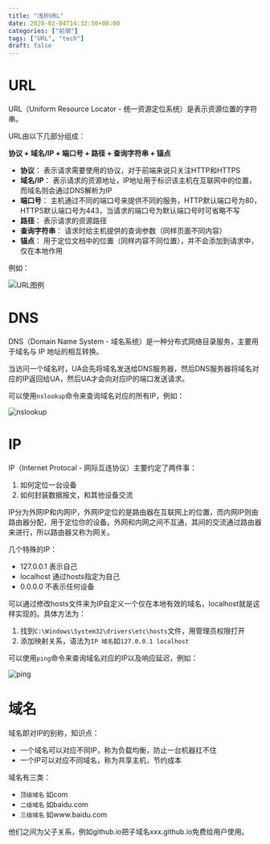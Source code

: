 ```yaml
---
title: "浅析URL"
date: 2020-02-04T14:32:50+08:00
categories: ["前端"]
tags: ["URL", "tech"]
draft: false
---
```


# URL

URL（Uniform Resource Locator - 统一资源定位系统）是表示资源位置的字符串。

URL由以下几部分组成：

**协议 + 域名/IP + 端口号 + 路径 + 查询字符串 + 锚点**

* **协议**： 表示请求需要使用的协议，对于前端来说只关注HTTP和HTTPS
* **域名/IP**： 表示请求的资源地址，IP地址用于标识该主机在互联网中的位置，而域名则会通过DNS解析为IP
* **端口号**： 主机通过不同的端口号来提供不同的服务，HTTP默认端口号为80，HTTPS默认端口号为443，当请求的端口号为默认端口号时可省略不写
* **路径**： 表示请求的资源路径
* **查询字符串**： 请求时给主机提供的查询参数（同样页面不同内容）
* **锚点**： 用于定位文档中的位置（同样内容不同位置），并不会添加到请求中，仅在本地作用

例如：

![URL图例](/images/url/01.png)

# DNS

DNS（Domain Name System - 域名系统）是一种分布式网络目录服务，主要用于域名与 IP 地址的相互转换。

当访问一个域名时，UA会先将域名发送给DNS服务器，然后DNS服务器将域名对应的IP返回给UA，然后UA才会向对应IP的端口发送请求。

可以使用`nslookup`命令来查询域名对应的所有IP，例如：

![nslookup](/images/url/02.png)

# IP

IP（Internet Protocal - 网际互连协议）主要约定了两件事：
1. 如何定位一台设备
2. 如何封装数据报文，和其他设备交流

IP分为外网IP和内网IP，外网IP定位的是路由器在互联网上的位置，而内网IP则由路由器分配，用于定位你的设备。外网和内网之间不互通，其间的交流通过路由器来进行，所以路由器又称为网关。

几个特殊的IP：
* 127.0.0.1 表示自己
* localhost 通过hosts指定为自己
* 0.0.0.0 不表示任何设备

可以通过修改hosts文件来为IP自定义一个仅在本地有效的域名，localhost就是这样实现的。具体方法为：

1. 找到`C:\Windows\System32\drivers\etc\hosts`文件，用管理员权限打开
2. 添加映射关系，语法为`IP 域名`如`127.0.0.1 localhost`

可以使用`ping`命令来查询域名对应的IP以及响应延迟，例如：

![ping](/images/url/03.png)

# 域名

域名即对IP的别称，知识点：
* 一个域名可以对应不同IP，称为负载均衡，防止一台机器扛不住
* 一个IP可以对应不同域名，称为共享主机，节约成本

域名有三类：
* `顶级域名` 如com
* `二级域名` 如baidu.com
* `三级域名` 如www.baidu.com

他们之间为父子关系，例如github.io把子域名xxx.github.io免费给用户使用。